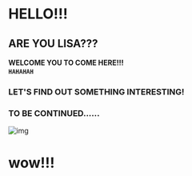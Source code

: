 # HELLO!!!   
## ARE YOU LISA???   
**WELCOME YOU TO COME HERE!!!**   
**`HAHAHAH`**   
### LET'S FIND OUT SOMETHING INTERESTING!   
### TO BE CONTINUED......
![img](http://img3.duitang.com/uploads/item/201605/12/20160512071754_WUj5n.jpeg?raw=true)   
# wow!!!

